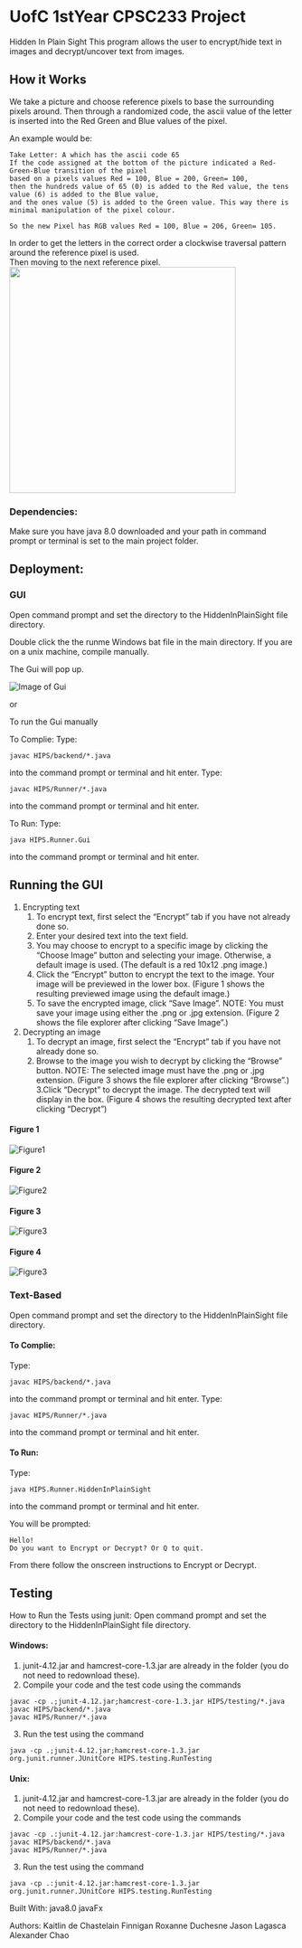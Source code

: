 # UofC 1stYear CPSC233 Project
Hidden In Plain Sight 
This program allows the user to encrypt/hide text in images and decrypt/uncover text from images. 

## How it Works
We take a picture and choose reference pixels to base the surrounding pixels around. Then through a randomized code, the ascii value of the letter is inserted into the Red Green and Blue values of the pixel. 

An example would be:
```
Take Letter: A which has the ascii code 65
If the code assigned at the bottom of the picture indicated a Red-Green-Blue transition of the pixel 
based on a pixels values Red = 100, Blue = 200, Green= 100, 
then the hundreds value of 65 (0) is added to the Red value, the tens value (6) is added to the Blue value, 
and the ones value (5) is added to the Green value. This way there is minimal manipulation of the pixel colour. 

So the new Pixel has RGB values Red = 100, Blue = 206, Green= 105. 
```

In order to get the letters in the correct order a clockwise traversal pattern around the reference pixel is used.  <br />Then moving to the next reference pixel.  <br />
<img src="ReadMeImgs/arrows.png" width="400" height="400">

### Dependencies:
Make sure you have java 8.0 downloaded and your path in command prompt or terminal is set to the main project folder. 
## Deployment:


### GUI 
Open command prompt and set the directory to the HiddenInPlainSight file directory.

Double click the the runme Windows bat file in the main directory. If you are on a unix machine, compile manually. 

The Gui will pop up.

![Image of Gui](ReadMeImgs/BasicGui.png?raw=true)


or 

To run the Gui manually


To Complie: Type: 
```
javac HIPS/backend/*.java
```
into the command prompt or terminal and hit enter. Type: 
```
javac HIPS/Runner/*.java 
```

into the command prompt or terminal and hit enter.

To Run: Type: 
```
java HIPS.Runner.Gui
```    
into the command prompt or terminal and hit enter.
## Running the GUI
1. Encrypting text
	1. To encrypt text, first select the “Encrypt” tab if you have not already done so.
	2. Enter your desired text into the text field.
	3. You may choose to encrypt to a specific image by clicking the “Choose Image” button and selecting your image. Otherwise, a default image is used. (The default is a red 10x12 .png image.) 
	4. Click the “Encrypt” button to encrypt the text to the image. Your image will be previewed in the lower box. 
		(Figure 1 shows the resulting previewed image using the default image.)
	5. To save the encrypted image, click “Save Image”. 
	NOTE: You must save your image using either the .png or .jpg extension.
	(Figure 2 shows the file explorer after clicking “Save Image”.)
2. Decrypting an image
	1. To decrypt an image, first select the “Encrypt” tab if you have not already done so.
	2. Browse to the image you wish to decrypt by clicking the “Browse” button. 
	NOTE: The selected image must have the .png or .jpg extension.
	(Figure 3 shows the file explorer after clicking “Browse”.)
	3.Click “Decrypt” to decrypt the image. The decrypted text will display in the box.
	(Figure 4 shows the resulting decrypted text after clicking “Decrypt”)
	
#### Figure 1
![Figure1](ReadMeImgs/F1.png)

#### Figure 2
![Figure2](ReadMeImgs/F2.png)
#### Figure 3 
![Figure3](ReadMeImgs/F3.png)

#### Figure 4
![Figure3](ReadMeImgs/F4.png)

### Text-Based 
Open command prompt and set the directory to the HiddenInPlainSight file directory.

#### To Complie: 
Type: 
```
javac HIPS/backend/*.java 
```
into the command prompt or terminal and hit enter.
Type: 
```
javac HIPS/Runner/*.java 
```
into the command prompt or terminal and hit enter.
	
#### To Run: 
Type:
```
java HIPS.Runner.HiddenInPlainSight 
```
into the command prompt or terminal and hit enter.

You will be prompted:
```
Hello!
Do you want to Encrypt or Decrypt? Or Q to quit.
```
From there follow the onscreen instructions to Encrypt or Decrypt. 


## Testing 

How to Run the Tests using junit:
Open command prompt and set the directory to the HiddenInPlainSight file directory.

#### Windows:

1. junit-4.12.jar and hamcrest-core-1.3.jar are already in the folder (you do not need to redownload these).
2. Compile your code and the test code using the commands
```
javac -cp .;junit-4.12.jar;hamcrest-core-1.3.jar HIPS/testing/*.java
javac HIPS/backend/*.java 
javac HIPS/Runner/*.java
``` 
3. Run the test using the command 
```
java -cp .;junit-4.12.jar;hamcrest-core-1.3.jar org.junit.runner.JUnitCore HIPS.testing.RunTesting
```
#### Unix:

1. junit-4.12.jar and hamcrest-core-1.3.jar are already in the folder (you do not need to redownload these).
2. Compile your code and the test code using the commands 
```
javac -cp .:junit-4.12.jar:hamcrest-core-1.3.jar HIPS/testing/*.java
javac HIPS/backend/*.java 
javac HIPS/Runner/*.java
``` 
3. Run the test using the command 
```
java -cp .:junit-4.12.jar:hamcrest-core-1.3.jar org.junit.runner.JUnitCore HIPS.testing.RunTesting
```



Built With:
java8.0
javaFx


Authors:
Kaitlin de Chastelain Finnigan
Roxanne Duchesne
Jason Lagasca
Alexander Chao
